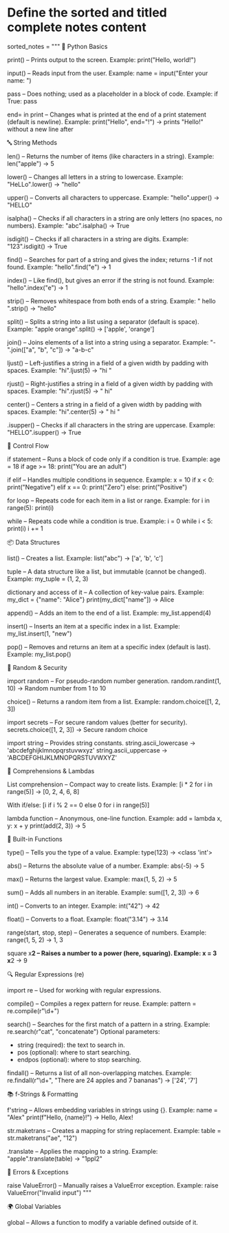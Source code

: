 # Define the sorted and titled complete notes content

sorted_notes = """
📌 Python Basics

print() – Prints output to the screen.
Example:
print("Hello, world!")

input() – Reads input from the user.
Example:
name = input("Enter your name: ")

pass – Does nothing; used as a placeholder in a block of code.
Example:
if True:
    pass

end= in print – Changes what is printed at the end of a print statement (default is newline).
Example:
print("Hello", end="!") → prints "Hello!" without a new line after


🔤 String Methods

len() – Returns the number of items (like characters in a string).
Example:
len("apple") → 5

lower() – Changes all letters in a string to lowercase.
Example:
"HeLLo".lower() → "hello"

upper() – Converts all characters to uppercase.
Example:
"hello".upper() → "HELLO"

isalpha() – Checks if all characters in a string are only letters (no spaces, no numbers).
Example:
"abc".isalpha() → True

isdigit() – Checks if all characters in a string are digits.
Example:
"123".isdigit() → True

find() – Searches for part of a string and gives the index; returns -1 if not found.
Example:
"hello".find("e") → 1

index() – Like find(), but gives an error if the string is not found.
Example:
"hello".index("e") → 1

strip() – Removes whitespace from both ends of a string.
Example:
" hello ".strip() → "hello"

split() – Splits a string into a list using a separator (default is space).
Example:
"apple orange".split() → ['apple', 'orange']

join() – Joins elements of a list into a string using a separator.
Example:
"-".join(["a", "b", "c"]) → "a-b-c"

ljust() – Left-justifies a string in a field of a given width by padding with spaces.
Example:
"hi".ljust(5) → "hi   "

rjust() – Right-justifies a string in a field of a given width by padding with spaces.
Example:
"hi".rjust(5) → "   hi"

center() – Centers a string in a field of a given width by padding with spaces.
Example:
"hi".center(5) → " hi  "

.isupper() – Checks if all characters in the string are uppercase.
Example:
"HELLO".isupper() → True


🔁 Control Flow

if statement – Runs a block of code only if a condition is true.
Example:
age = 18
if age >= 18:
    print("You are an adult")

if elif – Handles multiple conditions in sequence.
Example:
x = 10
if x < 0:
    print("Negative")
elif x == 0:
    print("Zero")
else:
    print("Positive")

for loop – Repeats code for each item in a list or range.
Example:
for i in range(5):
    print(i)

while – Repeats code while a condition is true.
Example:
i = 0
while i < 5:
    print(i)
    i += 1


📦 Data Structures

list() – Creates a list.
Example:
list("abc") → ['a', 'b', 'c']

tuple – A data structure like a list, but immutable (cannot be changed).
Example:
my_tuple = (1, 2, 3)

dictionary and access of it – A collection of key-value pairs.
Example:
my_dict = {"name": "Alice"}
print(my_dict["name"]) → Alice

append() – Adds an item to the end of a list.
Example:
my_list.append(4)

insert() – Inserts an item at a specific index in a list.
Example:
my_list.insert(1, "new")

pop() – Removes and returns an item at a specific index (default is last).
Example:
my_list.pop()


🎲 Random & Security

import random – For pseudo-random number generation.
random.randint(1, 10) → Random number from 1 to 10

choice() – Returns a random item from a list.
Example:
random.choice([1, 2, 3])

import secrets – For secure random values (better for security).
secrets.choice([1, 2, 3]) → Secure random choice

import string – Provides string constants.
string.ascii_lowercase → 'abcdefghijklmnopqrstuvwxyz'
string.ascii_uppercase → 'ABCDEFGHIJKLMNOPQRSTUVWXYZ'


🧠 Comprehensions & Lambdas

List comprehension – Compact way to create lists.
Example:
[i * 2 for i in range(5)] → [0, 2, 4, 6, 8]

With if/else:
[i if i % 2 == 0 else 0 for i in range(5)]

lambda function – Anonymous, one-line function.
Example:
add = lambda x, y: x + y
print(add(2, 3)) → 5


🧮 Built-in Functions

type() – Tells you the type of a value.
Example:
type(123) → <class 'int'>

abs() – Returns the absolute value of a number.
Example:
abs(-5) → 5

max() – Returns the largest value.
Example:
max(1, 5, 2) → 5

sum() – Adds all numbers in an iterable.
Example:
sum([1, 2, 3]) → 6

int() – Converts to an integer.
Example:
int("42") → 42

float() – Converts to a float.
Example:
float("3.14") → 3.14

range(start, stop, step) – Generates a sequence of numbers.
Example:
range(1, 5, 2) → 1, 3

square x**2 – Raises a number to a power (here, squaring).
Example:
x = 3
x**2 → 9


🔍 Regular Expressions (re)

import re – Used for working with regular expressions.

compile() – Compiles a regex pattern for reuse.
Example:
pattern = re.compile(r"\\d+")

search() – Searches for the first match of a pattern in a string.
Example:
re.search(r"cat", "concatenate")
Optional parameters:
- string (required): the text to search in.
- pos (optional): where to start searching.
- endpos (optional): where to stop searching.

findall() – Returns a list of all non-overlapping matches.
Example:
re.findall(r"\\d+", "There are 24 apples and 7 bananas") → ['24', '7']


📚 f-Strings & Formatting

f'string – Allows embedding variables in strings using {}.
Example:
name = "Alex"
print(f"Hello, {name}!") → Hello, Alex!

str.maketrans – Creates a mapping for string replacement.
Example:
table = str.maketrans("ae", "12")

.translate – Applies the mapping to a string.
Example:
"apple".translate(table) → "1ppl2"


🧪 Errors & Exceptions

raise ValueError() – Manually raises a ValueError exception.
Example:
raise ValueError("Invalid input")
"""

🌍 Global Variables

global – Allows a function to modify a variable defined outside of it.
